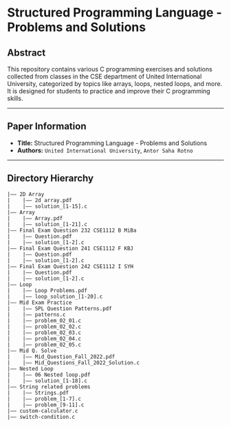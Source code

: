 # Structured Programming Language - Problems and Solutions

## Abstract
This repository contains various C programming exercises and solutions collected from classes in the CSE department of United International University, categorized by topics like arrays, loops, nested loops, and more. It is designed for students to practice and improve their C programming skills.

---

## Paper Information
- **Title:** Structured Programming Language - Problems and Solutions
- **Authors:** `United International University`, `Antor Saha Rotno`

---

## Directory Hierarchy
```
|—— 2D Array
|    |—— 2d array.pdf
|    |—— solution_[1-15].c
|—— Array
|    |—— Array.pdf
|    |—— solution_[1-21].c
|—— Final Exam Question 232 CSE1112 B MiBa
|    |—— Question.pdf
|    |—— solution_[1-2].c
|—— Final Exam Question 241 CSE1112 F KBJ
|    |—— Question.pdf
|    |—— solution_[1-2].c
|—— Final Exam Question 242 CSE1112 I SYH
|    |—— Question.pdf
|    |—— solution_[1-2].c
|—— Loop
|    |—— Loop Problems.pdf
|    |—— loop_solution_[1-20].c
|—— Mid Exam Practice
|    |—— SPL Question Patterns.pdf
|    |—— patterns.c
|    |—— problem_02_01.c
|    |—— problem_02_02.c
|    |—— problem_02_03.c
|    |—— problem_02_04.c
|    |—— problem_02_05.c
|—— Mid Q. Solve
|    |—— Mid_Question_Fall_2022.pdf
|    |—— Mid_Questions_Fall_2022_Solution.c
|—— Nested Loop
|    |—— 06 Nested loop.pdf
|    |—— solution_[1-18].c
|—— String related problems
|    |—— Strings.pdf
|    |—— problem_[1-7].c
|    |—— problem_[9-11].c
|—— custom-calculator.c
|—— switch-condition.c
```
